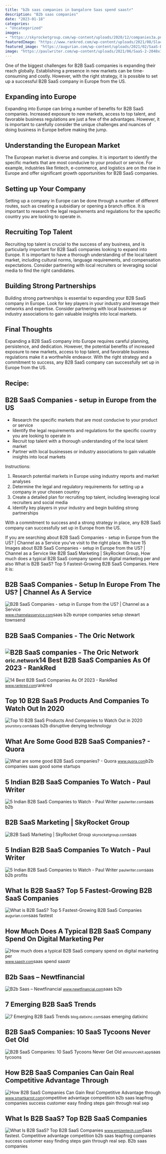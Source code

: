 ```yaml
---
title: "b2b saas companies in bangalore Saas spend saastr"
description: "B2b saas companies"
date: "2023-01-18"
categories:
- "Uncategorized"
images:
- "https://skyrocketgroup.com/wp-content/uploads/2020/12/companies3a.png"
featuredImage: "https://www.rankred.com/wp-content/uploads/2021/08/Slack.jpg"
featured_image: "https://augurian.com/wp-content/uploads/2021/02/SaaS-Blog-Covers-6-1-1024x576.jpg"
image: "https://paulwriter.com/wp-content/uploads/2021/06/SaaS-2-2048x1536.jpg"
---
```


One of the biggest challenges for B2B SaaS companies is expanding their reach globally. Establishing a presence in new markets can be time-consuming and costly. However, with the right strategy, it is possible to set up a successful B2B SaaS company in Europe from the US.

Expanding into Europe
---------------------

Expanding into Europe can bring a number of benefits for B2B SaaS companies. Increased exposure to new markets, access to top talent, and favorable business regulations are just a few of the advantages. However, it is important to carefully consider the unique challenges and nuances of doing business in Europe before making the jump.

Understanding the European Market
---------------------------------

The European market is diverse and complex. It is important to identify the specific markets that are most conducive to your product or service. For example, industries like fintech, e-commerce, and logistics are on the rise in Europe and offer significant growth opportunities for B2B SaaS companies.

Setting up Your Company
-----------------------

Setting up a company in Europe can be done through a number of different routes, such as creating a subsidiary or opening a branch office. It is important to research the legal requirements and regulations for the specific country you are looking to operate in.

Recruiting Top Talent
---------------------

Recruiting top talent is crucial to the success of any business, and is particularly important for B2B SaaS companies looking to expand into Europe. It is important to have a thorough understanding of the local talent market, including cultural norms, language requirements, and compensation expectations. Consider partnering with local recruiters or leveraging social media to find the right candidates.

Building Strong Partnerships
----------------------------

Building strong partnerships is essential to expanding your B2B SaaS company in Europe. Look for key players in your industry and leverage their networks and expertise. Consider partnering with local businesses or industry associations to gain valuable insights into local markets.

Final Thoughts
--------------

Expanding a B2B SaaS company into Europe requires careful planning, persistence, and dedication. However, the potential benefits of increased exposure to new markets, access to top talent, and favorable business regulations make it a worthwhile endeavor. With the right strategy and a commitment to success, any B2B SaaS company can successfully set up in Europe from the US.

Recipe:
-------

B2B SaaS Companies - setup in Europe from the US
------------------------------------------------

- Research the specific markets that are most conducive to your product or service
- Identify the legal requirements and regulations for the specific country you are looking to operate in
- Recruit top talent with a thorough understanding of the local talent market
- Partner with local businesses or industry associations to gain valuable insights into local markets

Instructions:

1. Research potential markets in Europe using industry reports and market analyses
2. Determine the legal and regulatory requirements for setting up a company in your chosen country
3. Create a detailed plan for recruiting top talent, including leveraging local recruiters and social media
4. Identify key players in your industry and begin building strong partnerships

With a commitment to success and a strong strategy in place, any B2B SaaS company can successfully set up in Europe from the US.

If you are searching about B2B SaaS Companies - setup in Europe from the US? | Channel as a Service you've visit to the right place. We have 15 Images about B2B SaaS Companies - setup in Europe from the US? | Channel as a Service like B2B SaaS Marketing | SkyRocket Group, How much does a typical B2B SaaS company spend on digital marketing per and also What is B2B SaaS? Top 5 Fastest-Growing B2B SaaS Companies. Here it is:

B2B SaaS Companies - Setup In Europe From The US? | Channel As A Service
------------------------------------------------------------------------

 ![B2B SaaS Companies - setup in Europe from the US? | Channel as a Service](https://www.channelasservice.com/wp-content/uploads/2020/05/b2b-saas-1080x300.jpg) <small>www.channelasservice.com</small>saas b2b europe companies setup stewart townsend

B2B SaaS Companies - The Oric Network
-------------------------------------

 ![B2B SaaS companies - The Oric Network](https://i.imgur.com/zAwGvuy.jpg) <small>oric.network</small>14 Best B2B SaaS Companies As Of 2023 - RankRed
-----------------------------------------------

 ![14 Best B2B SaaS Companies As Of 2023 - RankRed](https://www.rankred.com/wp-content/uploads/2021/08/Slack.jpg) <small>www.rankred.com</small>rankred

Top 10 B2B SaaS Products And Companies To Watch Out In 2020
-----------------------------------------------------------

 ![Top 10 B2B SaaS Products And Companies to Watch Out in 2020](https://images.yourstory.com/cs/1/3c535400f91a11e89dfbd73ab0a77acb/Top10B2BSaaSProductsAndCompaniestoWatchOutin2020-1579007786321.png?fm=png&auto=format&ar=2:1&mode=crop&crop=face) <small>yourstory.com</small>saas b2b disruptive denying technology

What Are Some Good B2B SaaS Companies? - Quora
----------------------------------------------

 ![What are some good B2B SaaS companies? - Quora](https://qph.fs.quoracdn.net/main-qimg-6ad8bfca0d2fa06d7ed448902c339465) <small>www.quora.com</small>b2b companies saas good some startups

5 Indian B2B SaaS Companies To Watch - Paul Writer
--------------------------------------------------

 ![5 Indian B2B SaaS Companies to Watch - Paul Writer](https://paulwriter.com/wp-content/uploads/2021/06/B2B-Saas-companies-from-India-2048x1536.jpg) <small>paulwriter.com</small>saas b2b

B2B SaaS Marketing | SkyRocket Group
------------------------------------

 ![B2B SaaS Marketing | SkyRocket Group](https://skyrocketgroup.com/wp-content/uploads/2020/12/companies3a.png) <small>skyrocketgroup.com</small>saas

5 Indian B2B SaaS Companies To Watch - Paul Writer
--------------------------------------------------

 ![5 Indian B2B SaaS Companies to Watch - Paul Writer](https://paulwriter.com/wp-content/uploads/2021/06/SaaS-2-2048x1536.jpg) <small>paulwriter.com</small>saas b2b profits

What Is B2B SaaS? Top 5 Fastest-Growing B2B SaaS Companies
----------------------------------------------------------

 ![What is B2B SaaS? Top 5 Fastest-Growing B2B SaaS Companies](https://augurian.com/wp-content/uploads/2021/02/SaaS-Blog-Covers-6-1-1024x576.jpg) <small>augurian.com</small>saas fastest

How Much Does A Typical B2B SaaS Company Spend On Digital Marketing Per
-----------------------------------------------------------------------

 ![How much does a typical B2B SaaS company spend on digital marketing per](https://www.saastr.com/wp-content/uploads/2019/01/main-qimg-9ec4d40e8c88efb58d4473c0492b336b.png) <small>www.saastr.com</small>saas spend saastr

B2b Saas – Newtfinancial
------------------------

 ![B2b Saas – Newtfinancial](https://www.newtfinancial.com/wp-content/uploads/2020/03/B2b-Saas.jpg?x25871) <small>www.newtfinancial.com</small>saas b2b

7 Emerging B2B SaaS Trends
--------------------------

 ![7 Emerging B2B SaaS Trends](http://blog.datixinc.com/hs-fs/hubfs/Imported_Blog_Media/SaasTrends-2.jpg?t=1495230597627&width=2800&height=2604&name=SaasTrends-2.jpg) <small>blog.datixinc.com</small>saas emerging datixinc

B2B SaaS Companies: 10 SaaS Tycoons Never Get Old
-------------------------------------------------

 ![B2B SaaS Companies: 10 SaaS Tycoons Never Get Old](https://announcekit.app/blog/wp-content/uploads/2021/07/What-Is-a-SaaS-Company-1.png) <small>announcekit.app</small>saas tycoons

How B2B SaaS Companies Can Gain Real Competitive Advantage Through
------------------------------------------------------------------

 ![How B2B SaaS Companies Can Gain Real Competitive Advantage through](https://cdn.smartkarrot.com/wp-content/uploads/2020/09/B2B-SaaS.jpg) <small>www.smartkarrot.com</small>competitive advantage competition b2b saas leapfrog companies success customer easy finding steps gain through real sep

What Is B2B SaaS? Top B2B SaaS Companies
----------------------------------------

 ![What Is B2B SaaS? Top B2B SaaS Companies](https://www.emizentech.com/blog/wp-content/uploads/sites/2/2022/01/What-is-B2B-SaaS.jpg) <small>www.emizentech.com</small>Saas fastest. Competitive advantage competition b2b saas leapfrog companies success customer easy finding steps gain through real sep. B2b saas companies
